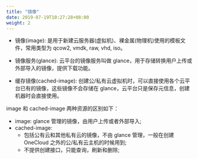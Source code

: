 ```yaml
---
title: "镜像"
date: 2019-07-19T10:27:28+08:00
weight: 2
---
```


- 镜像(image): 是用于新建云服务器(虚拟机)、裸金属(物理机)使用的模板文件，常用类型为 qcow2, vmdk, raw, vhd, iso。

- 镜像服务(glance): 云平台的镜像服务叫做 glance，用于存储转换用户上传或外部导入的镜像，提供下载功能。

- 缓存镜像(cached-image): 创建公/私有云虚拟机时，可以直接使用各个云平台已有的镜像，这些镜像不会存储在 glance，云平台只是保存元信息，创建机器时会直接使用。

image 和 cached-image 两种资源的区别如下：

- image: glance 管理的镜像，由用户上传或者外部导入;
- cached-image:
  - 包括公有云和其他私有云的镜像，不由 glance 管理，一般在创建 OneCloud 之外的公/私有云主机的时候用到;
  - 不提供创建接口，只能查询，刷新和删除;

